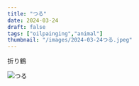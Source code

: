 ```yaml
---
title: "つる"
date: 2024-03-24
draft: false
tags: ["oilpainging","animal"]
thumbnail: "/images/2024-03-24つる.jpeg"
---
```


折り鶴

![つる](/images/2024-03-24つる.jpeg)